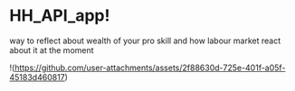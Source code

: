 # HH_API_app!
way to reflect about wealth of your pro skill and how labour market react about it at the moment 

!(https://github.com/user-attachments/assets/2f88630d-725e-401f-a05f-45183d460817)


